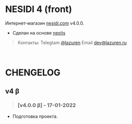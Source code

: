 # NESIDI 4 (front) 

Интернет-магазин [nesidi.com](https://nesidi.com) v4.0.0.
- Сделан на основе [nextjs](https://nextjs.org/) 

> Контакты: Telegtam [@lazuren](https://t.me/lazuren) Email [dev@lazuren.ru](mailto:dev@lazren.ru)

</br>

# CHENGELOG

## v4 β
> ### [v4.0.0 β] - 17-01-2022

+ Подготовка проекта.


</br>